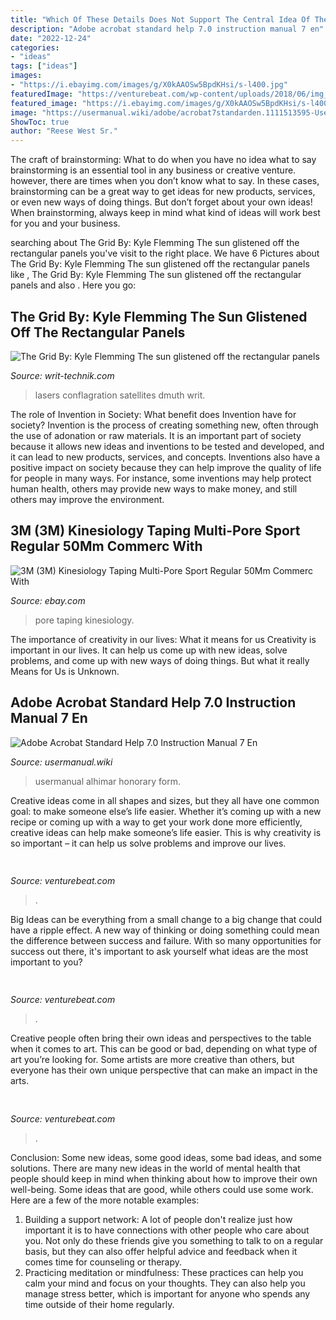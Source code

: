 ```yaml
---
title: "Which Of These Details Does Not Support The Central Idea Of The First Section ~ Adobe Acrobat Standard Help 7.0 Instruction Manual 7 En"
description: "Adobe acrobat standard help 7.0 instruction manual 7 en"
date: "2022-12-24"
categories:
- "ideas"
tags: ["ideas"]
images:
- "https://i.ebayimg.com/images/g/X0kAAOSw5BpdKHsi/s-l400.jpg"
featuredImage: "https://venturebeat.com/wp-content/uploads/2018/06/img_20180601_110141.jpg?w=800"
featured_image: "https://i.ebayimg.com/images/g/X0kAAOSw5BpdKHsi/s-l400.jpg"
image: "https://usermanual.wiki/adobe/acrobat7standarden.1111513595-User-Guide-Page-1.png"
ShowToc: true
author: "Reese West Sr."
---
```



The craft of brainstorming: What to do when you have no idea what to say
brainstorming is an essential tool in any business or creative venture. however, there are times when you don’t know what to say. In these cases, brainstorming can be a great way to get ideas for new products, services, or even new ways of doing things. But don’t forget about your own ideas! When brainstorming, always keep in mind what kind of ideas will work best for you and your business.

	

		
searching about The Grid By: Kyle Flemming The sun glistened off the rectangular panels you've visit to the right place. We have 6 Pictures about The Grid By: Kyle Flemming The sun glistened off the rectangular panels like , The Grid By: Kyle Flemming The sun glistened off the rectangular panels and also . Here you go:
		
    
## The Grid By: Kyle Flemming The Sun Glistened Off The Rectangular Panels

<img loading=lazy src="https://writ-technik.com/wp-content/uploads/2019/12/laser-2.jpg" onerror="this.onerror=null;this.src='https://tse2.mm.bing.net/th?id=OIP.zZILyBAjTCV3lnodPuaPdwHaFj&amp;pid=15.1';" alt="The Grid By: Kyle Flemming The sun glistened off the rectangular panels">

_Source: writ-technik.com_

>lasers conflagration satellites dmuth writ. 

	

The role of Invention in Society: What benefit does Invention have for society?
Invention is the process of creating something new, often through the use of adonation or raw materials. It is an important part of society because it allows new ideas and inventions to be tested and developed, and it can lead to new products, services, and concepts. Inventions also have a positive impact on society because they can help improve the quality of life for people in many ways. For instance, some inventions may help protect human health, others may provide new ways to make money, and still others may improve the environment.

    
## 3M (3M) Kinesiology Taping Multi-Pore Sport Regular 50Mm Commerc With

<img loading=lazy src="https://i.ebayimg.com/images/g/X0kAAOSw5BpdKHsi/s-l400.jpg" onerror="this.onerror=null;this.src='https://tse2.mm.bing.net/th?id=OIP.0r9P1wFr82g0-QaZBQIYFQAAAA&amp;pid=15.1';" alt="3M (3M) Kinesiology Taping Multi-Pore Sport Regular 50Mm Commerc With">

_Source: ebay.com_

>pore taping kinesiology. 

	

The importance of creativity in our lives: What it means for us
Creativity is important in our lives. It can help us come up with new ideas, solve problems, and come up with new ways of doing things. But what it really Means for Us is Unknown.

    
## Adobe Acrobat Standard Help 7.0 Instruction Manual 7 En

<img loading=lazy src="https://usermanual.wiki/adobe/acrobat7standarden.1111513595-User-Guide-Page-1.png" onerror="this.onerror=null;this.src='https://tse3.mm.bing.net/th?id=OIP.fmkXnFcWx962l9DAyx57eQHaGt&amp;pid=15.1';" alt="Adobe Acrobat Standard Help 7.0 Instruction Manual 7 En">

_Source: usermanual.wiki_

>usermanual alhimar honorary form. 

	

Creative ideas come in all shapes and sizes, but they all have one common goal: to make someone else’s life easier. Whether it’s coming up with a new recipe or coming up with a way to get your work done more efficiently, creative ideas can help make someone’s life easier. This is why creativity is so important – it can help us solve problems and improve our lives.

    
## 

<img loading=lazy src="https://venturebeat.com/wp-content/uploads/2019/11/vivoexynos-e1573227653262.jpg" onerror="this.onerror=null;this.src='https://tse4.mm.bing.net/th?id=OIP.oTbiObz3bFvUIhbHnSiY5wHaEK&amp;pid=15.1';" alt="">

_Source: venturebeat.com_

>. 

	

Big Ideas can be everything from a small change to a big change that could have a ripple effect. A new way of thinking or doing something could mean the difference between success and failure. With so many opportunities for success out there, it's important to ask yourself what ideas are the most important to you?

    
## 

<img loading=lazy src="https://venturebeat.com/wp-content/uploads/2018/06/img_20180601_110141.jpg?w=800" onerror="this.onerror=null;this.src='https://tse3.mm.bing.net/th?id=OIP.0csP9rh3WBRlHZI_jCSH9QHaFj&amp;pid=15.1';" alt="">

_Source: venturebeat.com_

>. 

	

Creative people often bring their own ideas and perspectives to the table when it comes to art. This can be good or bad, depending on what type of art you’re looking for. Some artists are more creative than others, but everyone has their own unique perspective that can make an impact in the arts.

    
## 

<img loading=lazy src="https://venturebeat.com/wp-content/uploads/2020/05/XRSPACE_MANOVA_Scene_Explore_02_D.jpg" onerror="this.onerror=null;this.src='https://tse1.mm.bing.net/th?id=OIP.lO-oFbg5lwQykhx-CfpQRAHaDt&amp;pid=15.1';" alt="">

_Source: venturebeat.com_

>. 

	

Conclusion: Some new ideas, some good ideas, some bad ideas, and some solutions.
There are many new ideas in the world of mental health that people should keep in mind when thinking about how to improve their own well-being. Some ideas that are good, while others could use some work. Here are a few of the more notable examples: 
1) Building a support network: A lot of people don't realize just how important it is to have connections with other people who care about you. Not only do these friends give you something to talk to on a regular basis, but they can also offer helpful advice and feedback when it comes time for counseling or therapy. 
2) Practicing meditation or mindfulness: These practices can help you calm your mind and focus on your thoughts. They can also help you manage stress better, which is important for anyone who spends any time outside of their home regularly.

